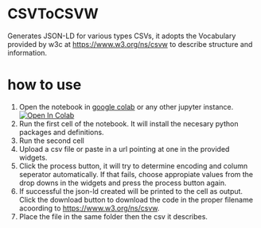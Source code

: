 # CSVToCSVW
Generates JSON-LD for various types CSVs, it adopts the Vocabulary provided by w3c at https://www.w3.org/ns/csvw to describe structure and information.

# how to use
1. Open the notebook in [google colab](https://colab.research.google.com) or any other jupyter instance.
[![Open In Colab](https://colab.research.google.com/assets/colab-badge.svg)](https://colab.research.google.com/github/Mat-O-Lab/CSVToCSVW/blob/main/csv_parser.ipynb)
3. Run the first cell of the notebook. It will install the necesary python packages and definitions.
4. Run the second cell
5. Upload a csv file or paste in a url pointing at one in the provided widgets.
6. Click the process button, it will try to determine encoding and column seperator automatically. If that fails, choose appropiate values from the drop downs in the widgets and press the process button again. 
7. If successful the json-ld created will be printed to the cell as output. Click the download button to download the code in the proper filename acoording to https://www.w3.org/ns/csvw.
8. Place the file in the same folder then the csv it describes.
